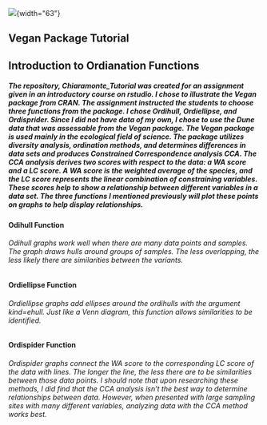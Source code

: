 
![](images/clipboard-1771797031.png){width="63"}

## Vegan Package Tutorial

## Introduction to Ordianation Functions

##### The repository, Chiaramonte_Tutorial was created for an assignment given in an introductory course on rstudio. I chose to illustrate the Vegan package from CRAN. The assignment instructed the students to choose three functions from the package. I chose Ordihull, Ordiellipse, and Ordisprider. Since I did not have data of my own, I chose to use the Dune data that was assessable from the Vegan package. The Vegan package is used mainly in the ecological field of science. The package utilizes diversity analysis, ordination methods, and determines differences in data sets and produces Constrained Correspondence analysis CCA. The CCA analysis derives two scores with respect to the data: a WA score and a LC score. A WA score is the weighted average of the species, and the LC score represents the linear combination of constraining variables. These scores help to show a relationship between different variables in a data set. The three functions I mentioned previously will plot these points on graphs to help display relationships.

#### **Odihull Function**

###### Odihull graphs work well when there are many data points and samples. The graph draws hulls around groups of samples. The less overlapping, the less likely there are similarities between the variants.

#### **Ordiellipse Function**

###### Ordiellipse graphs add ellipses around the ordihulls with the argument kind=ehull. Just like a Venn diagram, this function allows similarities to be identified.

#### **Ordispider Function**

###### Ordispider graphs connect the WA score to the corresponding LC score of the data with lines. The longer the line, the less there are to be similarities between those data points. I should note that upon researching these methods, I did find that the CCA analysis isn’t the best way to determine relationships between data. However, when presented with large sampling sites with many different variables, analyzing data with the CCA method works best.

##### 

